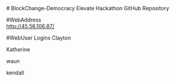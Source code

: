 <html>
# BlockChange-Democracy
Elevate Hackathon GitHub Repository

#WebAddress
<br>
http://45.56.106.87/

#WebUser Logins
Clayton

Katherine

waun

kendall
</html>
